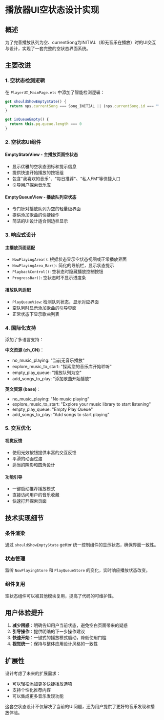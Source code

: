# 播放器UI空状态设计实现

## 概述

为了完善播放队列为空、currentSong为INITIAL（即无音乐在播放）时的UI交互与设计，实现了一套完整的空状态界面系统。

## 主要改进

### 1. 空状态检测逻辑

在 `PlayerUI_MainPage.ets` 中添加了智能检测逻辑：

```typescript
get shouldShowEmptyState() {
  return nps.currentSong === Song_INITIAL || (nps.currentSong.id === "" && this.pq.queue.length === 0)
}

get isQueueEmpty() {
  return this.pq.queue.length === 0
}
```

### 2. 空状态UI组件

#### EmptyStateView - 主播放页面空状态
- 显示优雅的空状态图标和提示信息
- 提供快速开始播放的按钮组
- 包含"我喜欢的音乐"、"每日推荐"、"私人FM"等快捷入口
- 引导用户探索音乐库

#### EmptyQueueView - 播放队列空状态
- 专门针对播放队列为空的轻量级界面
- 提供添加歌曲的快捷操作
- 简洁的UI设计适合侧边栏显示

### 3. 响应式设计

#### 主播放页面适配
- `NowPlayingArea()`: 根据状态显示空状态视图或正常播放界面
- `NowPlayingArea_Bar()`: 简化的导航栏，显示状态提示
- `PlaybackControl()`: 空状态时隐藏播放控制按钮
- `ProgressBar()`: 空状态时不显示进度条

#### 播放队列适配
- `PlayQueueView`: 检测队列状态，显示对应界面
- 空队列时显示添加歌曲的引导界面
- 正常状态下显示歌曲列表

### 4. 国际化支持

添加了多语言支持：

**中文资源 (zh_CN)**：
- no_music_playing: "当前无音乐播放"
- explore_music_to_start: "探索您的音乐库开始聆听"
- empty_play_queue: "播放队列为空"
- add_songs_to_play: "添加歌曲开始播放"

**英文资源 (base)**：
- no_music_playing: "No music playing"
- explore_music_to_start: "Explore your music library to start listening"
- empty_play_queue: "Empty Play Queue" 
- add_songs_to_play: "Add songs to start playing"

### 5. 交互优化

#### 视觉反馈
- 使用光效按钮提供丰富的交互反馈
- 平滑的动画过渡
- 适当的阴影和圆角设计

#### 功能引导
- 一键启动推荐播放模式
- 直接访问用户的音乐收藏
- 快速打开探索页面

## 技术实现细节

### 条件渲染
通过 `shouldShowEmptyState` getter 统一控制组件的显示状态，确保界面一致性。

### 状态管理
监听 `NowPlayingStore` 和 `PlayQueueStore` 的变化，实时响应播放状态改变。

### 组件复用
空状态组件可以被其他模块复用，提高了代码的可维护性。

## 用户体验提升

1. **减少困惑**：明确告知用户当前状态，避免空白页面带来的疑惑
2. **引导操作**：提供明确的下一步操作建议
3. **快速开始**：一键式的播放模式启动，降低使用门槛
4. **视觉统一**：保持与整体应用设计风格的一致性

## 扩展性

设计考虑了未来的扩展需求：
- 可以轻松添加更多快捷播放选项
- 支持个性化推荐内容
- 可以集成更多音乐发现功能

这套空状态设计不仅解决了当前的UI问题，还为用户提供了更好的音乐发现和播放体验。
